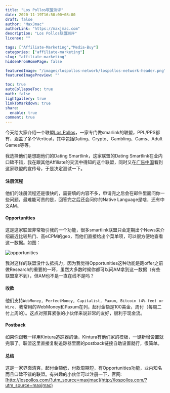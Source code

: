 ```yaml
---
title: "Los Pollos联盟测评"
date: 2020-11-19T16:50:00+08:00
draft: false
author: "MaxJmac"
authorLink: "https://maxjmac.com"
description: "Los Pollos联盟测评"
license: ""

tags: ["Affiliate-Marketing","Media-Buy"]
categories: ["affiliate-marketing"]
slug: "affiliate-marketing"
hiddenFromHomePage: false

featuredImage: "/images/lospollos-network/lospollos-network-header.png"
featuredImagePreview: ""

toc: true
autoCollapseToc: true
math: false
lightgallery: true
linkToMarkdown: true
share:
  enable: true
comment: true
---
```

今天给大家介绍一个联盟[Los Pollos](http://lospollos.com/?utm_source=maxjmac)，一家专门做smarlink的联盟，PPL/PPS都有，涵盖了多个Vertical，其中包括Dating、Crypto、Gambling、Cams、Adult Games等等。

我选择他们是想跑他们的Dating Smartlink，这家联盟的Dating Smartlink在业内口碑不错，我在跟其他Affiliate的交流中得知的这个联盟，同时又在[广告中国](https://www.advertcn.com/?29736)看到这家联盟的宣传号，于是决定测试一下。

#### 注册流程

他们的注册流程还是很快的，需要填的内容不多，申请完之后会在邮件里面问你一些问题，最难能可贵的是，回答完之后还会问你的Native Language是啥，还有中文AM。

#### Opportunities

这是这家联盟非常吸引我的一个功能，很多smartlink联盟只会定期出个News来介绍最近比较热门、高eCPM的geo，而他们直接给出个菜单项，可以很方便地查看这一数据。如图：

![opportunities](/images/lospollos-network/opportunities.png)

我对这样的联盟没什么抵抗力，因为我觉得Opportunities这种功能是跑offer之前做Research的重要的一环，虽然大多数时候你都可以问AM拿到这一数据（有些联盟拿不到），但AM也不是一直在线不是吗？

#### 收款

他们支持`WebMoney, PerfectMoney, Capitalist, Paxum, Bitcoin (4% fee) or Wire. `我常用的WebMoney和Paxum在列，起付金额是100美金，周付（每周二付上周的）。这点对预算紧张的小伙伴来说非常的友好，很利于现金流。

#### Postback

如果你跟我一样用Kintura追踪器的话，Kintura有他们家的模板，一键新增设置就完事了。联盟这里直接复制追踪器里面的postback链接自助设置就行，很简单。

#### 总结

这是一家界面清爽，起付金额低，付款周期短，有Opportunities功能，业内知名而且口碑不错的联盟。有兴趣的小伙伴可以注册一下，官网: [http://lospollos.com/?utm_source=maxjmac](http://lospollos.com/?utm_source=maxjmac)